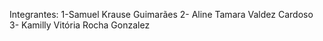 Integrantes: 
1-Samuel Krause Guimarães
2- Aline Tamara Valdez Cardoso
3- Kamilly Vitória Rocha Gonzalez
